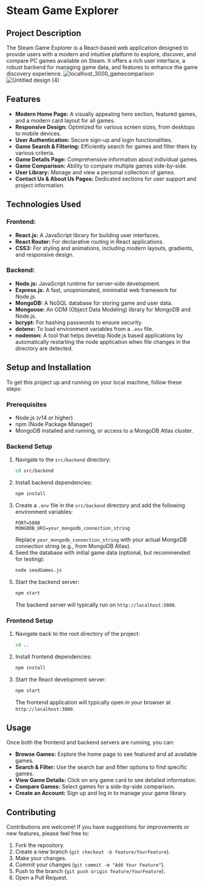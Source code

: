 # Steam Game Explorer

## Project Description

The Steam Game Explorer is a React-based web application designed to provide users with a modern and intuitive platform to explore, discover, and compare PC games available on Steam. It offers a rich user interface, a robust backend for managing game data, and features to enhance the game discovery experience.
![localhost_3000_gamecomparison](https://github.com/user-attachments/assets/ba5d71a4-528f-4852-bc84-1d4aef9193d2)
![Untitled design (4)](https://github.com/user-attachments/assets/ece950fa-4822-4780-b55c-0304ba06801d)


## Features

- **Modern Home Page:** A visually appealing hero section, featured games, and a modern card layout for all games.
- **Responsive Design:** Optimized for various screen sizes, from desktops to mobile devices.
- **User Authentication:** Secure sign-up and login functionalities.
- **Game Search & Filtering:** Efficiently search for games and filter them by various criteria.
- **Game Details Page:** Comprehensive information about individual games.
- **Game Comparison:** Ability to compare multiple games side-by-side.
- **User Library:** Manage and view a personal collection of games.
- **Contact Us & About Us Pages:** Dedicated sections for user support and project information.

## Technologies Used

### Frontend:
- **React.js:** A JavaScript library for building user interfaces.
- **React Router:** For declarative routing in React applications.
- **CSS3:** For styling and animations, including modern layouts, gradients, and responsive design.

### Backend:
- **Node.js:** JavaScript runtime for server-side development.
- **Express.js:** A fast, unopinionated, minimalist web framework for Node.js.
- **MongoDB:** A NoSQL database for storing game and user data.
- **Mongoose:** An ODM (Object Data Modeling) library for MongoDB and Node.js.
- **bcrypt:** For hashing passwords to ensure security.
- **dotenv:** To load environment variables from a `.env` file.
- **nodemon:** A tool that helps develop Node.js based applications by automatically restarting the node application when file changes in the directory are detected.

## Setup and Installation

To get this project up and running on your local machine, follow these steps:

### Prerequisites
- Node.js (v14 or higher)
- npm (Node Package Manager)
- MongoDB installed and running, or access to a MongoDB Atlas cluster.

### Backend Setup
1. Navigate to the `src/backend` directory:
   ```bash
   cd src/backend
   ```
2. Install backend dependencies:
   ```bash
   npm install
   ```
3. Create a `.env` file in the `src/backend` directory and add the following environment variables:
   ```
   PORT=5000
   MONGODB_URI=your_mongodb_connection_string
   ```
   Replace `your_mongodb_connection_string` with your actual MongoDB connection string (e.g., from MongoDB Atlas).
4. Seed the database with initial game data (optional, but recommended for testing):
   ```bash
   node seedGames.js
   ```
5. Start the backend server:
   ```bash
   npm start
   ```
   The backend server will typically run on `http://localhost:5000`.

### Frontend Setup
1. Navigate back to the root directory of the project:
   ```bash
   cd ..
   ```
2. Install frontend dependencies:
   ```bash
   npm install
   ```
3. Start the React development server:
   ```bash
   npm start
   ```
   The frontend application will typically open in your browser at `http://localhost:3000`.

## Usage

Once both the frontend and backend servers are running, you can:

- **Browse Games:** Explore the home page to see featured and all available games.
- **Search & Filter:** Use the search bar and filter options to find specific games.
- **View Game Details:** Click on any game card to see detailed information.
- **Compare Games:** Select games for a side-by-side comparison.
- **Create an Account:** Sign up and log in to manage your game library.

## Contributing

Contributions are welcome! If you have suggestions for improvements or new features, please feel free to:

1. Fork the repository.
2. Create a new branch (`git checkout -b feature/YourFeature`).
3. Make your changes.
4. Commit your changes (`git commit -m "Add Your Feature"`).
5. Push to the branch (`git push origin feature/YourFeature`).
6. Open a Pull Request. 
